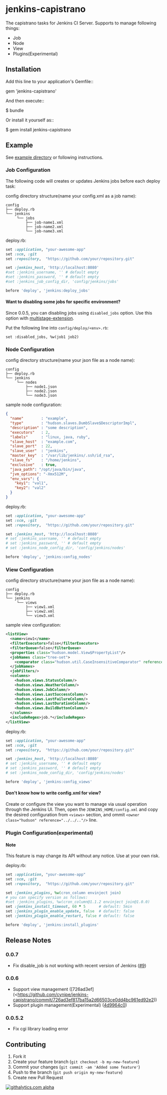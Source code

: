 # jenkins-capistrano

The capistrano tasks for Jenkins CI Server. Supports to manage following things:

* Job
* Node
* View
* Plugins(Experimental)

## Installation

Add this line to your application's Gemfile::

  gem 'jenkins-capistrano'

And then execute::

  $ bundle

Or install it yourself as::

  $ gem install jenkins-capistrano

## Example

See [example directory](https://github.com/cynipe/jenkins-capistrano/tree/develop/example>) or following instructions.

### Job Configuration

The following code will creates or updates Jenkins jobs before each deploy task:

config directory structure(name your config.xml as a job name):
```
config
├── deploy.rb
└── jenkins
     └── jobs
         ├── job-name1.xml
         ├── job-name2.xml
         └── job-name3.xml
```

deploy.rb:
```ruby
set :application, "your-awesome-app"
set :scm, :git
set :repository,  "https://github.com/your/repository.git"

set :jenkins_host, 'http://localhost:8080'
#set :jenkins_username, '' # default empty
#set :jenkins_password, '' # default empty
#set :jenkins_job_config_dir, 'config/jenkins/jobs'

before 'deploy', 'jenkins:deploy_jobs'
```

#### Want to disabling some jobs for specific environment?

Since 0.0.5, you can disabling jobs using `disabled_jobs` option.
Use this option with [multistage-extension](<https://github.com/capistrano/capistrano/wiki/2.x-Multistage-Extension>).

Put the following line into `config/deploy/<env>.rb`:
```
set :disabled_jobs, %w(job1 job2)
```


### Node Configuration

config directory structure(name your json file as a node name):
```
config
├── deploy.rb
└── jenkins
     └── nodes
         ├── node1.json
         ├── node2.json
         └── node3.json
```

sample node configuration:
```json
{
  "name"        : "example",
  "type"        : "hudson.slaves.DumbSlave$DescriptorImpl",
  "description" : "some description",
  "executors"   : 2,
  "labels"      : "linux, java, ruby",
  "slave_host"  : "example.com",
  "slave_port"  : 22,
  "slave_user"  : "jenkins",
  "master_key"  : "/var/lib/jenkins/.ssh/id_rsa",
  "slave_fs"    : "/home/jenkins",
  "exclusive"   : true,
  "java_path": "/opt/java/bin/java",
  "jvm_options": "-Xmx512M",
  "env_vars": {
    "key1": "val1",
    "key2": "val2"
  }
}
```

deploy.rb:
```ruby
set :application, "your-awesome-app"
set :scm, :git
set :repository,  "https://github.com/your/repository.git"

set :jenkins_host, 'http://localhost:8080'
# set :jenkins_username, '' # default empty
# set :jenkins_password, '' # default empty
# set :jenkins_node_config_dir, 'config/jenkins/nodes'

before 'deploy', 'jenkins:config_nodes'
```

### View Configuration

config directory structure(name your json file as a node name):
```
config
├── deploy.rb
└── jenkins
     └── views
         ├── view1.xml
         ├── view2.xml
         └── view3.xml
```

sample view configuration:
```xml
<listView>
  <name>view1</name>
  <filterExecutors>false</filterExecutors>
  <filterQueue>false</filterQueue>
  <properties class="hudson.model.View$PropertyList"/>
  <jobNames class="tree-set">
    <comparator class="hudson.util.CaseInsensitiveComparator" reference="../../../hudson.plugins.view.dashboard.Dashboard/jobNames/comparator"/>
  </jobNames>
  <jobFilters/>
  <columns>
    <hudson.views.StatusColumn/>
    <hudson.views.WeatherColumn/>
    <hudson.views.JobColumn/>
    <hudson.views.LastSuccessColumn/>
    <hudson.views.LastFailureColumn/>
    <hudson.views.LastDurationColumn/>
    <hudson.views.BuildButtonColumn/>
  </columns>
  <includeRegex>job.*</includeRegex>
</listView>
```

deploy.rb:
```ruby
set :application, "your-awesome-app"
set :scm, :git
set :repository,  "https://github.com/your/repository.git"

set :jenkins_host, 'http://localhost:8080'
# set :jenkins_username, '' # default empty
# set :jenkins_password, '' # default empty
# set :jenkins_node_config_dir, 'config/jenkins/nodes'

before 'deploy', 'jenkins:config_views'
```

#### Don't know how to write config.xml for view?

Create or configure the view you want to manage via usual operation through the Jenkins UI.
Then, open the `JENKINS_HOME/config.xml` and copy the desired configuration from `<views>` section, and
ommit `<owner class="hudson" reference="../../.."/>` line.

### Plugin Configuration(experimental)

#### Note

This feature is may change its API without any notice.
Use at your own risk.

deploy.rb:
```ruby
set :application, "your-awesome-app"
set :scm, :git
set :repository,  "https://github.com/your/repository.git"

set :jenkins_plugins, %w(cron_column envinject join)
# you can specify version as follows:
#set :jenkins_plugins, %w(cron_column@1.1.2 envinject join@1.0.0)
set :jenkins_install_timeout, 60 * 5      # default: 5min
set :jenkins_plugin_enable_update, false  # dafault: false
set :jenkins_plugin_enable_restart, false # default: false

before 'deploy', 'jenkins:install_plugins'
```

## Release Notes

### 0.0.7
  * Fix disable_job is not working with recent version of Jenkins ([#9](https://github.com/cynipe/jenkins-capistrano/pull/9))

### 0.0.6
  * Support view management ([726ad3ef](<https://github.com/cynipe/jenkins-capistrano/commit/726ad3ef817ba15a2d66503ce0dd4bc961ed92e2))
  * Support plugin management(Experimental) ([4d9964c0](https://github.com/cynipe/jenkins-capistrano/commit/4d9964c00ff95798915484ceb8b5c837b2aa03e8))

### 0.0.5.2
  * Fix cgi library loading error

## Contributing

1. Fork it
2. Create your feature branch (`git checkout -b my-new-feature`)
3. Commit your changes (`git commit -am 'Added some feature'`)
4. Push to the branch (`git push origin my-new-feature`)
5. Create new Pull Request

[![githalytics.com alpha](https://cruel-carlota.pagodabox.com/e76247570c952ad3205ca7d6d3f0f7b5 "githalytics.com")](http://githalytics.com/cynipe/jenkins-capistrano)

